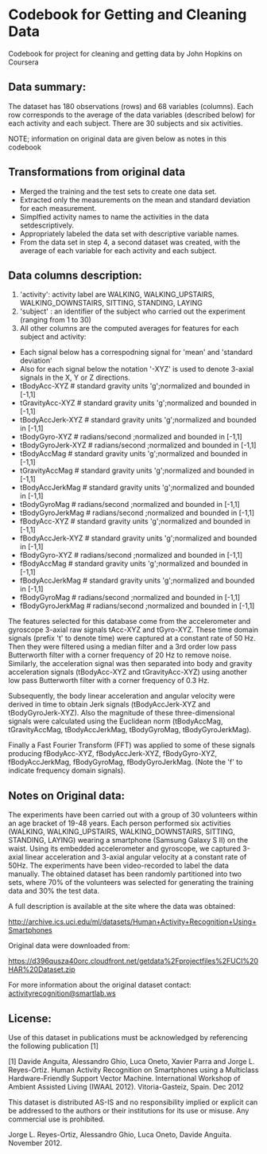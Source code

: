 # Codebook for Getting and Cleaning Data
Codebook for project for cleaning and getting data by John Hopkins on Coursera

## Data summary:
The dataset has 180 observations (rows) and  68 variables (columns). Each row corresponds to the average of the data variables (described below) for each activity and each subject. There are 30 subjects and six activities. 

NOTE; information on original data are given below as notes in this codebook

## Transformations from original data
- Merged the training and the test sets to create one data set.
- Extracted only the measurements on the mean and standard deviation for each measurement.
- Simplfied activity names to name the activities in the data setdescriptively.
- Appropriately labeled the data set with descriptive variable names.
- From the data set in step 4, a second dataset was created, with the average of each variable for each activity and each subject.


## Data columns description:

1. 'activity': activity label are WALKING, WALKING_UPSTAIRS, WALKING_DOWNSTAIRS, SITTING, STANDING, LAYING
2. 'subject' : an identifier of the subject who carried out the experiment (ranging from 1 to 30)
3.  All other columns are the computed averages for features for each subject and activity:

- Each signal below has a correspodning signal for 'mean' and 'standard deviation'
- Also for each signal below the notation '-XYZ' is used to denote 3-axial signals in the X, Y or Z directions.
- tBodyAcc-XYZ          # standard gravity units 'g';normalized and bounded in [-1,1]
- tGravityAcc-XYZ       # standard gravity units 'g';normalized and bounded in [-1,1]
- tBodyAccJerk-XYZ      # standard gravity units 'g';normalized and bounded in [-1,1]
- tBodyGyro-XYZ         # radians/second            ;normalized and bounded in [-1,1]
- tBodyGyroJerk-XYZ     # radians/second            ;normalized and bounded in [-1,1]                   
- tBodyAccMag           # standard gravity units 'g';normalized and bounded in [-1,1]
- tGravityAccMag        # standard gravity units 'g';normalized and bounded in [-1,1]
- tBodyAccJerkMag       # standard gravity units 'g';normalized and bounded in [-1,1]
- tBodyGyroMag          # radians/second            ;normalized and bounded in [-1,1]    
- tBodyGyroJerkMag      # radians/second            ;normalized and bounded in [-1,1]    
- fBodyAcc-XYZ          # standard gravity units 'g';normalized and bounded in [-1,1]
- fBodyAccJerk-XYZ      # standard gravity units 'g';normalized and bounded in [-1,1]
- fBodyGyro-XYZ         # radians/second            ;normalized and bounded in [-1,1]    
- fBodyAccMag           # standard gravity units 'g';normalized and bounded in [-1,1]
- fBodyAccJerkMag       # standard gravity units 'g';normalized and bounded in [-1,1]
- fBodyGyroMag          # radians/second            ;normalized and bounded in [-1,1]    
- fBodyGyroJerkMag      # radians/second            ;normalized and bounded in [-1,1]    


The features selected for this database come from the accelerometer and gyroscope 3-axial raw signals tAcc-XYZ and tGyro-XYZ. These time domain signals (prefix 't' to denote time) were captured at a constant rate of 50 Hz. Then they were filtered using a median filter and a 3rd order low pass Butterworth filter with a corner frequency of 20 Hz to remove noise. Similarly, the acceleration signal was then separated into body and gravity acceleration signals (tBodyAcc-XYZ and tGravityAcc-XYZ) using another low pass Butterworth filter with a corner frequency of 0.3 Hz. 

Subsequently, the body linear acceleration and angular velocity were derived in time to obtain Jerk signals (tBodyAccJerk-XYZ and tBodyGyroJerk-XYZ). Also the magnitude of these three-dimensional signals were calculated using the Euclidean norm (tBodyAccMag, tGravityAccMag, tBodyAccJerkMag, tBodyGyroMag, tBodyGyroJerkMag). 

Finally a Fast Fourier Transform (FFT) was applied to some of these signals producing fBodyAcc-XYZ, fBodyAccJerk-XYZ, fBodyGyro-XYZ, fBodyAccJerkMag, fBodyGyroMag, fBodyGyroJerkMag. (Note the 'f' to indicate frequency domain signals). 


## Notes on Original data:

The experiments have been carried out with a group of 30 volunteers within an age bracket of 19-48 years. Each person performed six activities (WALKING, WALKING_UPSTAIRS, WALKING_DOWNSTAIRS, SITTING, STANDING, LAYING) wearing a smartphone (Samsung Galaxy S II) on the waist. Using its embedded accelerometer and gyroscope, we captured 3-axial linear acceleration and 3-axial angular velocity at a constant rate of 50Hz. The experiments have been video-recorded to label the data manually. The obtained dataset has been randomly partitioned into two sets, where 70% of the volunteers was selected for generating the training data and 30% the test data. 

A full description is available at the site where the data was obtained:

http://archive.ics.uci.edu/ml/datasets/Human+Activity+Recognition+Using+Smartphones 

Original data were downloaded from: 

https://d396qusza40orc.cloudfront.net/getdata%2Fprojectfiles%2FUCI%20HAR%20Dataset.zip 

For more information about the original dataset contact: activityrecognition@smartlab.ws

## License:
Use of this dataset in publications must be acknowledged by referencing the following publication [1] 

[1] Davide Anguita, Alessandro Ghio, Luca Oneto, Xavier Parra and Jorge L. Reyes-Ortiz. Human Activity Recognition on Smartphones using a Multiclass Hardware-Friendly Support Vector Machine. International Workshop of Ambient Assisted Living (IWAAL 2012). Vitoria-Gasteiz, Spain. Dec 2012

This dataset is distributed AS-IS and no responsibility implied or explicit can be addressed to the authors or their institutions for its use or misuse. Any commercial use is prohibited.

Jorge L. Reyes-Ortiz, Alessandro Ghio, Luca Oneto, Davide Anguita. November 2012.


